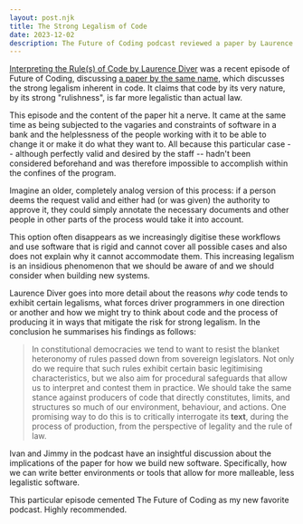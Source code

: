 ```yaml
---
layout: post.njk
title: The Strong Legalism of Code
date: 2023-12-02
description: The Future of Coding podcast reviewed a paper by Laurence Diver explains how the inherent "rulishness" of code creates a "strong legalism" that is significantly strictre than actual law itself.
---
```


[Interpreting the Rule(s) of Code by Laurence Diver](https://futureofcoding.org/episodes/065) was a recent episode of Future of Coding, discussing [a paper by the same name](https://law.mit.edu/pub/interpretingtherulesofcode/release/4), which discusses the strong legalism inherent in code. It claims that code by its very nature, by its strong "rulishness", is far more legalistic than actual law.

This episode and the content of the paper hit a nerve. It came at the same time as being subjected to the vagaries and constraints of software in a bank and the helplessness of the people working with it to be able to change it or make it do what they want to. All because this particular case -- although perfectly valid and desired by the staff -- hadn't been considered beforehand and was therefore impossible to accomplish within the confines of the program.

Imagine an older, completely analog version of this process: if a person deems the request valid and either had (or was given) the authority to approve it, they could simply annotate the necessary documents and other people in other parts of the process would take it into account.

This option often disappears as we increasingly digitise these workflows and use software that is rigid and cannot cover all possible cases and also does not explain why it cannot accommodate them. This increasing legalism is an insidious phenomenon that we should be aware of and we should consider when building new systems.  

Laurence Diver goes into more detail about the reasons _why_ code tends to exhibit certain legalisms, what forces driver programmers in one direction or another and how we might try to think about code and the process of producing it in ways that mitigate the risk for strong legalism. In the conclusion he summarises his findings as follows:

> In constitutional democracies we tend to want to resist the blanket heteronomy of rules passed down from sovereign legislators. Not only do we require that such rules exhibit certain basic legitimising characteristics, but we also aim for procedural safeguards that allow us to interpret and contest them in practice. We should take the same stance against producers of code that directly constitutes, limits, and structures so much of our environment, behaviour, and actions. One promising way to do this is to critically interrogate its **text**, during the process of production, from the perspective of legality and the rule of law.

Ivan and Jimmy in the podcast have an insightful discussion about the implications of the paper for how we build new software. Specifically, how we can write better environments or tools that allow for more malleable, less legalistic software.

This particular episode cemented The Future of Coding as my new favorite podcast. Highly recommended.
